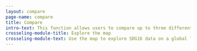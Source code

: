 ```yaml
---
layout: compare
page-name: compare
title: Compare
intro-text: This function allows users to compare up to three different countries against different SDG16 indicators based on the most recently available data sets.
crosseling-module-title: Explore the map
crosseling-module-text: Use the map to explore SDG16 data on a global level - and see where the major data gaps are.
---
```


